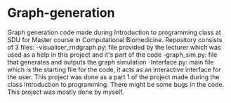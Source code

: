 # Graph-generation
Graph generation code made during Introduction to programming class at SDU for Master course in Computational Biomedicine.
Repository consists of 3 files:
-visualiser_rndgraph.py: file provided by the lecturer which was used as a help in this project and it's part of the code
-graph_sim.py: file that generates and outputs the graph simulation
-Interface.py: main file which is the starting file for the code, it acts as an interactive interface for the user.
This project was done as a part 1 of the project made during the class Introduction to programming. There might be some bugs in the code. This project was mostly done by myself.
